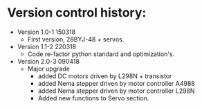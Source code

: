 Version control history:
====================

* Version 1.0-1 150318 
	* First version, 28BYJ-48 + servos.
* Version 1.1-2 220318
	* Code re-factor python standard and optimization's.
* Version 2.0-3 090418
	* Major upgrade 
		* added DC motors driven by L298N + transistor
		* added Nema stepper driven by motor controller A4988
		* added Nema stepper driven by motor controller  L298N
		* Added new functions to Servo section.

